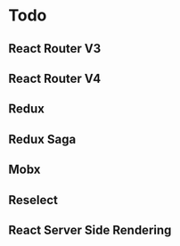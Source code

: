 # Todo

## React Router V3

## React Router V4

## Redux

## Redux Saga

## Mobx

## Reselect

## React Server Side Rendering
